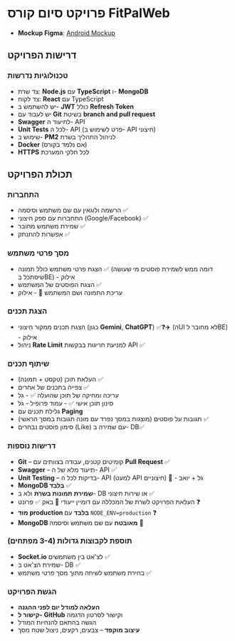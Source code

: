 # פרויקט סיום קורס FitPalWeb

- **Mockup Figma**: [Android Mockup](https://www.figma.com/design/uk7zQq6Zhh46RWCadjJeZA/Android-mockup?node-id=0-1&p=f&t=CqWQEwvtxp8bWHkC-0)

## דרישות הפרויקט

### טכנולוגיות נדרשות

- צד שרת: **Node.js** עם **TypeScript** ו- **MongoDB**
- צד לקוח: **React** עם TypeScript
- יש להשתמש ב- **JWT** כולל **Refresh Token**
- יש לעבוד עם **Git** בשיטת **branch and pull request**
- **Swagger** לתיעוד ה- API
- **Unit Tests** לכל ה- API (פרט לשימוש ב- API חיצוני)
- שימוש ב- **PM2** לניהול התהליך בשרת
- **Docker** (אם נלמד בקורס)
- **HTTPS** לכל חלקי המערכת

## תכולת הפרויקט

### התחברות

- הרשמה ולוגאין עם שם משתמש וסיסמה ✅
- התחברות עם ספק חיצוני (Google/Facebook) ✅
- שמירת משתמש מחובר ✅
- אפשרות להתנתק ✅
 
### מסך פרטי משתמש

- הצגת פרטי משתמש כולל תמונה ✅ (דומה ממש לשמירת פוסטים מי שעושה שיסתכל בBE) - אילוק
- הצגת הפוסטים של המשתמש ✅
- עריכת התמונה ושם המשתמש 🚫 - אילוק

### הצגת תכנים

- הצגת תכנים ממקור חיצוני (כגון **Gemini**, **ChatGPT**) ✅❓✈️ (הUI לא מחובר לBE) - אילוק
- ניהול **Rate Limit** למניעת חריגות בבקשות API ✅

### שיתוף תכנים

- העלאת תוכן (טקסט + תמונה) ✅
- צפייה בתכנים של אחרים ✅
- עריכה ומחיקה של תוכן שהועלה ✅ - גל
- סינון תוכן אישי ✅ - עמוד פרופיל - גל
- גלילת תכנים עם **Paging**
- תגובות על פוסטים (מוצגות במסך נפרד עם מונה תגובות במסך הראשי) ✅
- סימון פוסטים נבחרים (Like) עם שמירה ב- DB✅

### דרישות נוספות

- **Git** – קומיטים קטנים, עבודה בצוותים עם **Pull Request** ✅
- **Swagger** – תיעוד מלא של ה- API ✅
- **Unit Testing** – בדיקות לכל ה- API (למעט API חיצוניים) 🚫 - גל + יואב 
- **MongoDB בלבד** ✅
- **שמירת תמונות בשרת** ולא ב- DB או שירות חיצוני ✅
- העלאת הפרויקט לשרת של המכללה עם דומיין ייעודי 🚫 באק ✅ פרונט ❓ 
- **מוד production בלבד** עם `NODE_ENV=production` ❓
- **MongoDB מאובטח** עם שם משתמש וסיסמה 🚫

### תוספת לקבוצות גדולות (3-4 מפתחים)

- **Socket.io** לצ'אט בין משתמשים ✅
- שמירת הצ'אט ב- DB ✅
- בחירת משתמש לשיחה מתוך מסך פרטי משתמש ✅

### הגשת הפרויקט

- **העלאה למודל יום לפני ההגנה**
- **קישור ל- GitHub** וקישור לסרטון הדגמה
- הגשה בהתאם להנחיות המודל
- **עיצוב מוקפד** – צבעים, רקעים, ניצול שטח מסך
